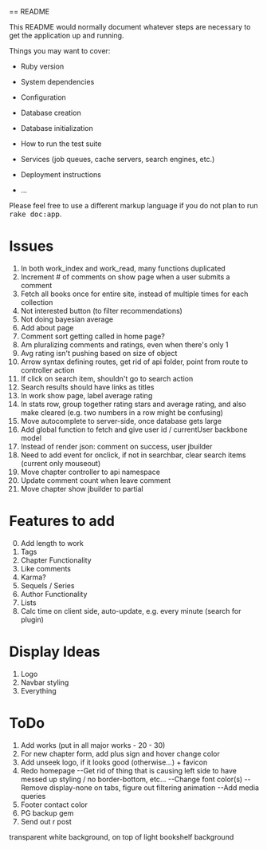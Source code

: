 == README

This README would normally document whatever steps are necessary to get the
application up and running.

Things you may want to cover:

* Ruby version

* System dependencies

* Configuration

* Database creation

* Database initialization

* How to run the test suite

* Services (job queues, cache servers, search engines, etc.)

* Deployment instructions

* ...


Please feel free to use a different markup language if you do not plan to run
<tt>rake doc:app</tt>.

# Issues
1.  In both work_index and work_read, many functions duplicated
7.  Increment # of comments on show page when a user submits a comment
8.  Fetch all books once for entire site, instead of multiple times for each collection
9.  Not interested button (to filter recommendations)
10. Not doing bayesian average
12. Add about page
13. Comment sort getting called in home page?
14. Am pluralizing comments and ratings, even when there's only 1
15. Avg rating isn't pushing based on size of object
16. Arrow syntax defining routes, get rid of api folder, point from route to controller action
18. If click on search item, shouldn't go to search action
20. Search results should have links as titles
21. In work show page, label average rating
22. In stats row, group together rating stars and average rating, and also make cleared (e.g. two numbers in a row might be confusing)
23. Move autocomplete to server-side, once database gets large
24. Add global function to fetch and give user id / currentUser backbone model
25. Instead of render json: comment on success, user jbuilder
26. Need to add event for onclick, if not in searchbar, clear search items (current only mouseout)
27. Move chapter controller to api namespace
28. Update comment count when leave comment
29. Move chapter show jbuilder to partial

# Features to add
0. Add length to work
1. Tags
2. Chapter Functionality
3. Like comments
4. Karma?
5. Sequels / Series
6. Author Functionality
8. Lists
9. Calc time on client side, auto-update, e.g. every minute (search for plugin)

# Display Ideas
1. Logo
2. Navbar styling
3. Everything

# ToDo
1. Add works (put in all major works - 20 - 30)
2. For new chapter form, add plus sign and hover change color
3. Add unseek logo, if it looks good (otherwise...) + favicon
4. Redo homepage
--Get rid of thing that is causing left side to have messed up styling / no border-bottom, etc...
--Change font color(s)
--Remove display-none on tabs, figure out filtering animation
--Add media queries
5. Footer contact color
10. PG backup gem
11. Send out r post

transparent white background, on top of light bookshelf background
